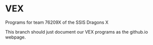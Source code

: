 # VEX
Programs for team 76209X of the SSIS Dragons X

This branch should just document our VEX programs as the github.io webpage.
